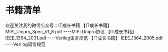 # 书籍清单
欢迎关注我的微信公众号：IT成长书籍
【IT成长书籍】 MIPI_Unipro_Spec_V1_8.pdf  ----MIPI Unipro协议
【IT成长书籍】 IEEE_1364_2001.pdf  ----Verilog语言规范
【IT成长书籍】 IEEE_1364_2005.pdf  ----Verilog语言规范
